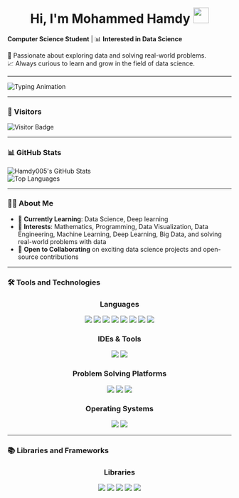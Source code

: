 <h1 align="center">Hi, I'm Mohammed Hamdy <img src="https://media.giphy.com/media/hvRJCLFzcasrR4ia7z/giphy.gif" width="35"></h1>

**Computer Science Student** | 📊 **Interested in Data Science**  

🌟 Passionate about exploring data and solving real-world problems.  
📈 Always curious to learn and grow in the field of data science.  

---

![Typing Animation](https://readme-typing-svg.herokuapp.com?font=Fira+Code&size=24&duration=3000&pause=500&color=FF5733&center=true&vCenter=true&width=500&lines=I+Love+Data+Science)

---

### 🧮 Visitors  
![Visitor Badge](https://visitor-badge.laobi.icu/badge?page_id=Hamdy005.Hamdy005)
  
---

### 📊 GitHub Stats  
![Hamdy005's GitHub Stats](https://github-readme-stats.vercel.app/api?username=Hamdy005&show_icons=true&theme=radical)  
![Top Languages](https://github-readme-stats.vercel.app/api/top-langs/?username=Hamdy005&layout=compact&theme=radical)

---

### 🧑‍💻 About Me  

- 💼 **Currently Learning**: Data Science, Deep learning
- 🚀 **Interests**: Mathematics, Programming, Data Visualization, Data Engineering, Machine Learning, Deep Learning, Big Data, and solving real-world problems with data
- 🌱 **Open to Collaborating** on exciting data science projects and open-source contributions  

---

### 🛠 Tools and Technologies  

<div align="center">
  <h3>Languages</h3>
  <p>
    <img src="https://img.shields.io/badge/-C-00599C?style=for-the-badge&logo=c&logoColor=white"/>
    <img src="https://img.shields.io/badge/-C++-00599C?style=for-the-badge&logo=c%2B%2B&logoColor=white"/>
    <img src="https://img.shields.io/badge/-Python-3776AB?style=for-the-badge&logo=python&logoColor=white"/>
    <img src="https://img.shields.io/badge/-Java-007396?style=for-the-badge&logo=java&logoColor=white"/>
    <img src="https://img.shields.io/badge/-HTML5-E34F26?style=for-the-badge&logo=html5&logoColor=white"/>
    <img src="https://img.shields.io/badge/-CSS3-1572B6?style=for-the-badge&logo=css3&logoColor=white"/>
    <img src="https://img.shields.io/badge/-JavaScript-F7DF1E?style=for-the-badge&logo=javascript&logoColor=black"/>
    <img src="https://img.shields.io/badge/-SQL-F80000?style=for-the-badge&logo=sql&logoColor=white"/>
  </p>
  
  <h3>IDEs & Tools</h3>
  <p>
    <img src="https://img.shields.io/badge/-VS%20Code-0078D7?style=for-the-badge&logo=visual-studio-code&logoColor=white"/>
    <img src="https://img.shields.io/badge/-Jupyter%20Notebook-F37626?style=for-the-badge&logo=jupyter&logoColor=white"/>
  </p>

  <h3>Problem Solving Platforms</h3>
  <p>
    <img src="https://img.shields.io/badge/-Codeforces-445f9d?style=for-the-badge&logo=Codeforces&logoColor=white"/>
    <img src="https://img.shields.io/badge/-LeetCode-000000?style=for-the-badge&logo=LeetCode&logoColor=d16c06"/>
    <img src="https://img.shields.io/badge/-Kaggle-035a7d?style=for-the-badge&logo=kaggle&logoColor=white"/>
  </p>

  <h3>Operating Systems</h3>
  <p>
    <img src="https://img.shields.io/badge/-Windows-0078D6?style=for-the-badge&logo=windows&logoColor=white"/>
    <img src="https://img.shields.io/badge/-Linux-FCC624?style=for-the-badge&logo=linux&logoColor=black"/>
  </p>
</div>

---

### 📚 Libraries and Frameworks  

<div align="center">
  <h3>Libraries</h3>
  <p>
    <img src="https://img.shields.io/badge/-NumPy-013243?style=for-the-badge&logo=numpy&logoColor=white"/>
    <img src="https://img.shields.io/badge/-Pandas-150458?style=for-the-badge&logo=pandas&logoColor=white"/>
    <img src="https://img.shields.io/badge/-Matplotlib-11557C?style=for-the-badge&logo=matplotlib&logoColor=white"/>
    <img src="https://img.shields.io/badge/-Seaborn-6A8DFF?style=for-the-badge&logo=seaborn&logoColor=white"/>
    <img src="https://img.shields.io/badge/-Scikit%20Learn-F7931E?style=for-the-badge&logo=scikit-learn&logoColor=white"/>
  </p>
</div>
